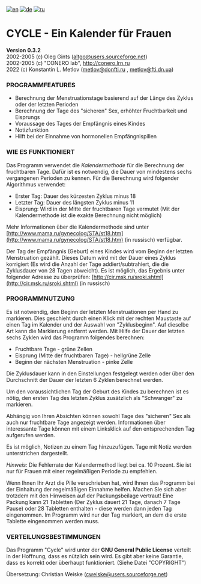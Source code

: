 [![en](https://img.shields.io/badge/lang-en-red.svg)](README.md)
[![de](https://img.shields.io/badge/lang-de-green.svg)](README.de.md)
[![ru](https://img.shields.io/badge/lang-ru-yellow.svg)](README.ru.md)

# CYCLE - Ein Kalender für Frauen

**Version 0.3.2**  
2002-2005 (c) Oleg Gints (altgo@users.sourceforge.net)  
2002-2005 (c) "CONERO lab", http://conero.lrn.ru  
2022 (c) Konstantin L. Metlov (metlov@donfti.ru , metlov@fti.dn.ua)  

### PROGRAMMFEATURES

*   Berechnung der Menstruationstage basierend auf der Länge des Zyklus oder der letzten Perioden
*   Berechnung der Tage des "sicheren" Sex, erhöhter Fruchtbarkeit und Eisprungs
*   Voraussage des Tages der Empfängnis eines Kindes
*   Notizfunktion
*   Hilft bei der Einnahme von hormonellen Empfängnispillen

### WIE ES FUNKTIONIERT

Das Programm verwendet die _Kalendermethode_ für die Berechnung der fruchtbaren Tage. Dafür ist es notwendig, die Dauer von mindestens sechs vergangenen Perioden zu kennen. Für die Berechnung wird folgender Algorithmus verwendet:

*   Erster Tag: Dauer des kürzesten Zyklus minus 18
*   Letzter Tag: Dauer des längsten Zyklus minus 11
*   Eisprung: Wird in der Mitte der fruchtbaren Tage vermutet (Mit der Kalendermethode ist die exakte Berechnung nicht möglich)

Mehr Informationen über die Kalendermethode sind unter [http://www.mama.ru/gynecolog/STA/st18.htm](http://www.mama.ru/gynecolog/STA/st18.htm) (in russisch) verfügbar.

Der Tag der Empfängnis (Geburt) eines Kindes wird vom Beginn der letzten Menstruation gezählt. Dieses Datum wird mit der Dauer eines Zyklus korrigiert (Es wird die Anzahl der Tage addiert/subtrahiert, die die Zyklusdauer von 28 Tagen abweicht). Es ist möglich, das Ergebnis unter folgender Adresse zu überprüfen: [http://cir.msk.ru/sroki.shtml](http://cir.msk.ru/sroki.shtml) (in russisch)

### PROGRAMMNUTZUNG

Es ist notwendig, den Beginn der letzten Menstruationen per Hand zu markieren. Dies geschieht durch einen Klick mit der rechten Maustaste auf einen Tag im Kalender und der Auswahl von "Zyklusbeginn". Auf dieselbe Art kann die Markierung entfernt werden. Mit Hilfe der Dauer der letzten sechs Zyklen wird das Programm folgendes berechnen:

*   Fruchtbare Tage - grüne Zellen
*   Eisprung (Mitte der fruchtbaren Tage) - hellgrüne Zelle
*   Beginn der nächsten Menstruation - pinke Zelle

Die Zyklusdauer kann in den Einstellungen festgelegt werden oder über den Durchschnitt der Dauer der letzten 6 Zyklen berechnet werden.

Um den voraussichtlichen Tag der Geburt des Kindes zu berechnen ist es nötig, den ersten Tag des letzten Zyklus zusätzlich als "Schwanger" zu markieren.

Abhängig von Ihren Absichten können sowohl Tage des "sicheren" Sex als auch nur fruchtbare Tage angezeigt werden. Informationen über interessante Tage können mit einem Linksklick auf den entsprechenden Tag aufgerufen werden.

Es ist möglich, Notizen zu einem Tag hinzuzufügen. Tage mit Notiz werden unterstrichen dargestellt.

_Hinweis:_ Die Fehlerrate der Kalendermethod liegt bei ca. 10 Prozent. Sie ist nur für Frauen mit einer regelmäßigen Periode zu empfehlen.

Wenn Ihnen Ihr Arzt die Pille verschrieben hat, wird Ihnen das Programm bei der Einhaltung der regelmäßigen Einnahme helfen. Machen Sie sich aber trotzdem mit den Hinweisen auf der Packungsbeilage vertraut! Eine Packung kann 21 Tabletten (Der Zyklus dauert 21 Tage, danach 7 Tage Pause) oder 28 Tabletten enthalten - diese werden dann jeden Tag eingenommen. Im Programm wird nur der Tag markiert, an dem die erste Tablette eingenommen werden muss.

### VERTEILUNGSBESTIMMUNGEN

Das Programm "Cycle" wird unter der **GNU General Public License** verteilt in der Hoffnung, dass es nützlich sein wird. Es gibt aber keine Garantie, dass es korrekt oder überhaupt funktioniert. (Siehe Datei "COPYRIGHT")

Übersetzung: Christian Weiske (cweiske@users.sourceforge.net)
